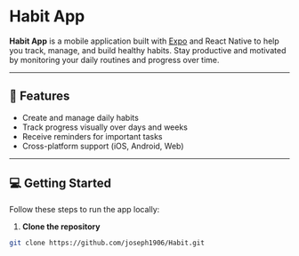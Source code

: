 # Habit App

**Habit App** is a mobile application built with [Expo](https://expo.dev) and React Native to help you track, manage, and build healthy habits. Stay productive and motivated by monitoring your daily routines and progress over time.

---

## 🚀 Features
- Create and manage daily habits  
- Track progress visually over days and weeks  
- Receive reminders for important tasks  
- Cross-platform support (iOS, Android, Web)  

---

## 💻 Getting Started

Follow these steps to run the app locally:

1. **Clone the repository**
```bash
git clone https://github.com/joseph1906/Habit.git
